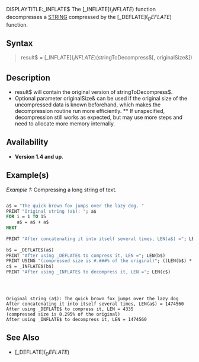 DISPLAYTITLE:_INFLATE$
The [_INFLATE$](_INFLATE$) function decompresses a [STRING](STRING) compressed by the [_DEFLATE$](_DEFLATE$) function.


## Syntax

> result$ = [_INFLATE$](_INFLATE$)(stringToDecompress$[, originalSize&])


## Description

* result$ will contain the original version of stringToDecompress$.
* Optional parameter originalSize& can be used if the original size of the uncompressed data is known beforehand, which makes the decompression routine run more efficiently.
** If unspecified, decompression still works as expected, but may use more steps and need to allocate more memory internally.


## Availability

* **Version 1.4 and up**.


## Example(s)

*Example 1:* Compressing a long string of text.

```vb

a$ = "The quick brown fox jumps over the lazy dog. "
PRINT "Original string (a$): "; a$
FOR i = 1 TO 15
    a$ = a$ + a$
NEXT
 
PRINT "After concatenating it into itself several times, LEN(a$) ="; LEN(a$)
 
b$ = _DEFLATE$(a$)
PRINT "After using _DEFLATE$ to compress it, LEN ="; LEN(b$)
PRINT USING "(compressed size is #.###% of the original)"; ((LEN(b$) * 100) / LEN(a$))
c$ = _INFLATE$(b$)
PRINT "After using _INFLATE$ to decompress it, LEN ="; LEN(c$)
 
```

```text


Original string (a$): The quick brown fox jumps over the lazy dog
After concatenating it into itself several times, LEN(a$) = 1474560
After using _DEFLATE$ to compress it, LEN = 4335
(compressed size is 0.295% of the original)
After using _INFLATE$ to decompress it, LEN = 1474560

```


## See Also

* [_DEFLATE$](_DEFLATE$)




